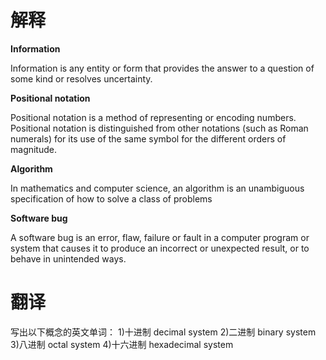 

# 解释
**Information** 

Information is any entity or form that provides the answer to a question of some kind or resolves uncertainty. 

**Positional notation**

Positional notation is a method of representing or encoding numbers. Positional notation is distinguished from other notations (such as Roman numerals) for its use of the same symbol for the different orders of magnitude. 

**Algorithm**

In mathematics and computer science, an algorithm is an unambiguous specification of how to solve a class of problems

**Software bug**

A software bug is an error, flaw, failure or fault in a computer program or system that causes it to produce an incorrect or unexpected result, or to behave in unintended ways.

# 翻译
写出以下概念的英文单词： 1)十进制 decimal system 2)二进制 binary system 3)八进制 octal system 4)十六进制 hexadecimal system